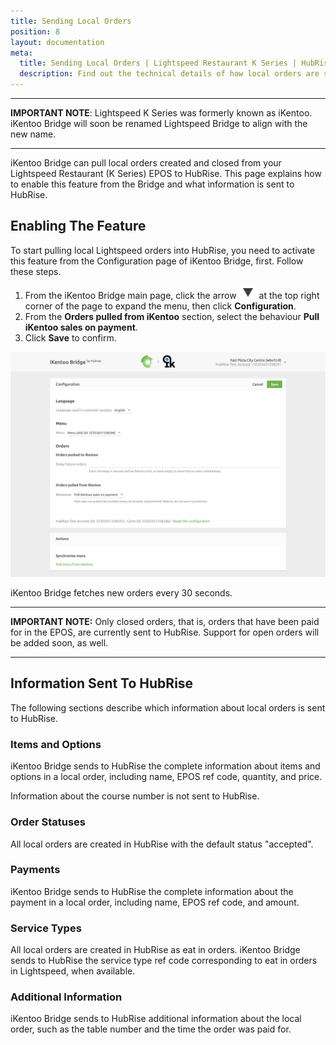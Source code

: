 ```yaml
---
title: Sending Local Orders
position: 8
layout: documentation
meta:
  title: Sending Local Orders | Lightspeed Restaurant K Series | HubRise
  description: Find out the technical details of how local orders are sent from Lightspeed to HubRise, which fields are passed and which are not.
---
```


---

**IMPORTANT NOTE**: Lightspeed K Series was formerly known as iKentoo. iKentoo Bridge will soon be renamed Lightspeed Bridge to align with the new name.

---

iKentoo Bridge can pull local orders created and closed from your Lightspeed Restaurant (K Series) EPOS to HubRise.
This page explains how to enable this feature from the Bridge and what information is sent to HubRise.

## Enabling The Feature

To start pulling local Lightspeed orders into HubRise, you need to activate this feature from the Configuration page of iKentoo Bridge, first. Follow these steps.

1. From the iKentoo Bridge main page, click the arrow <InlineImage width="20" height="20">![Arrow icon](../images/001-arrow.jpg)</InlineImage> at the top right corner of the page to expand the menu, then click **Configuration**.
1. From the **Orders pulled from iKentoo** section, select the behaviour **Pull iKentoo sales on payment**.
1. Click **Save** to confirm.

![Enable the feature to pull local Lightspeed orders to HubRise from the configuration page of iKentoo Bridge](../images/020-en-bridge-configuration.png)

iKentoo Bridge fetches new orders every 30 seconds.

---

**IMPORTANT NOTE:** Only closed orders, that is, orders that have been paid for in the EPOS, are currently sent to HubRise. Support for open orders will be added soon, as well.

---

## Information Sent To HubRise

The following sections describe which information about local orders is sent to HubRise.

### Items and Options

iKentoo Bridge sends to HubRise the complete information about items and options in a local order, including name, EPOS ref code, quantity, and price.

Information about the course number is not sent to HubRise.

### Order Statuses

All local orders are created in HubRise with the default status "accepted".

### Payments

iKentoo Bridge sends to HubRise the complete information about the payment in a local order, including name, EPOS ref code, and amount.

### Service Types

All local orders are created in HubRise as eat in orders. iKentoo Bridge sends to HubRise the service type ref code corresponding to eat in orders in Lightspeed, when available.

### Additional Information

iKentoo Bridge sends to HubRise additional information about the local order, such as the table number and the time the order was paid for.